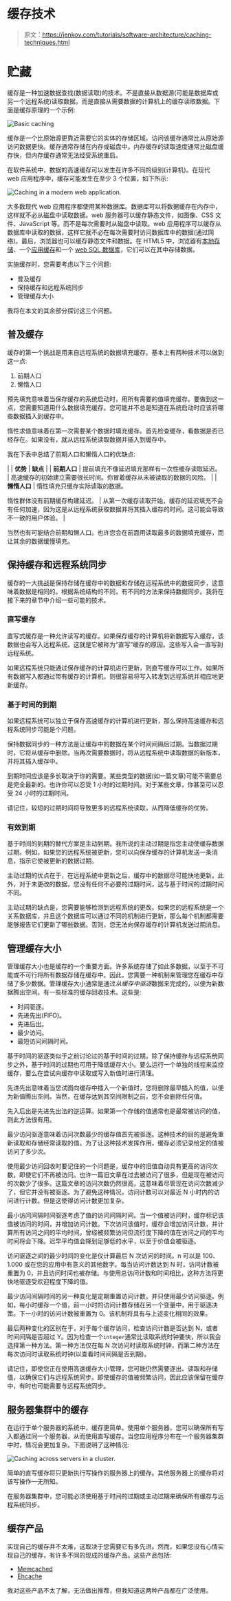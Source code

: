 # 缓存技术

> 原文：<https://jenkov.com/tutorials/software-architecture/caching-techniques.html>

# 贮藏

缓存是一种加速数据查找(数据读取)的技术。不是直接从数据源(可能是数据库或另一个远程系统)读取数据，而是直接从需要数据的计算机上的缓存读取数据。下面是缓存原理的一个示例:

![Basic caching](img/4d2a54f9d02401026b8e804025d34384.png)

缓存是一个比原始源更靠近需要它的实体的存储区域。访问该缓存通常比从原始源访问数据更快。缓存通常存储在内存或磁盘中。内存缓存的读取速度通常比磁盘缓存快，但内存缓存通常无法经受系统重启。

在软件系统中，数据的高速缓存可以发生在许多不同的级别(计算机)。在现代 web 应用程序中，缓存可能发生在至少 3 个位置，如下所示:

![Caching in a modern web application.](img/be24e00c88e1df413693e15e500a0e7d.png)

大多数现代 web 应用程序都使用某种数据库。数据库可以将数据缓存在内存中，这样就不必从磁盘中读取数据。web 服务器可以缓存静态文件，如图像、CSS 文件、JavaScript 等。而不是每次需要时从磁盘中读取。web 应用程序可以缓存从数据库中读取的数据，这样它就不必在每次需要时访问数据库中的数据(通过网络)。最后，浏览器也可以缓存静态文件和数据。在 HTML5 中，浏览器有[本地存储](/html5/local-storage.html)、一个[应用缓存](http://www.html5rocks.com/en/tutorials/appcache/beginner/)和一个 [web SQL 数据库](http://html5doctor.com/introducing-web-sql-databases/)，它们可以在其中存储数据。

实施缓存时，您需要考虑以下三个问题:

*   普及缓存
*   保持缓存和远程系统同步
*   管理缓存大小

我将在本文的其余部分探讨这三个问题。

## 普及缓存

缓存的第一个挑战是用来自远程系统的数据填充缓存。基本上有两种技术可以做到这一点:

1.  前期人口
2.  懒惰人口

预先填充意味着当保存缓存的系统启动时，用所有需要的值填充缓存。要做到这一点，您需要知道用什么数据填充缓存。您可能并不总是知道在系统启动时应该将哪些数据插入到缓存中。

惰性求值意味着在第一次需要某个数据时填充缓存。首先检查缓存，看数据是否已经存在。如果没有，就从远程系统读取数据并插入到缓存中。

我在下表中总结了前期人口和懒惰人口的优缺点:

|  | **优势** | **缺点** |
| **前期人口** | 提前填充不像延迟填充那样有一次性缓存读取延迟。 | 高速缓存的初始建立需要很长时间。你冒着缓存从未被读取的数据的风险。 |
| **懒惰人口** | 惰性填充只缓存实际读取的数据。

惰性群体没有前期缓存构建延迟。 | 从第一次缓存读取开始，缓存的延迟填充不会有任何加速，因为这是从远程系统获取数据并将其插入缓存的时间。这可能会导致不一致的用户体验。 |

当然也有可能结合前期和懒人口。也许您会在前面用读取最多的数据填充缓存，而让其余的数据缓慢填充。

## 保持缓存和远程系统同步

缓存的一大挑战是保持存储在缓存中的数据和存储在远程系统中的数据同步，这意味着数据是相同的。根据系统结构的不同，有不同的方法来保持数据同步。我将在接下来的章节中介绍一些可能的技术。

### 直写缓存

直写式缓存是一种允许读写的缓存。如果保存缓存的计算机将新数据写入缓存，该数据也会写入远程系统。这就是它被称为“直写”缓存的原因。这些写入会一直写到远程系统。

如果远程系统只能通过保存缓存的计算机进行更新，则直写缓存可以工作。如果所有数据写入都通过带有缓存的计算机，则很容易将写入转发到远程系统并相应地更新缓存。

### 基于时间的到期

如果远程系统可以独立于保存高速缓存的计算机进行更新，那么保持高速缓存和远程系统同步可能是个问题。

保持数据同步的一种方法是让缓存中的数据在某个时间间隔后过期。当数据过期时，它将从缓存中删除。当再次需要数据时，将从远程系统中读取数据的新版本，并将其插入缓存中。

到期时间应该是多长取决于你的需要。某些类型的数据(如一篇文章)可能不需要总是完全最新的。也许你可以忍受 1 小时的过期时间。对于某些文章，你甚至可以忍受 24 小时的过期时间。

请记住，较短的过期时间将导致更多的远程系统读取，从而降低缓存的优势。

### 有效到期

基于时间的到期的替代方案是主动到期。我所说的主动过期是指您主动使缓存数据过期。例如，如果您的远程系统被更新，您可以向保存缓存的计算机发送一条消息，指示它使被更新的数据过期。

主动过期的优点在于，在远程系统中更新之后，缓存中的数据尽可能快地更新。此外，对于未更改的数据，您没有任何不必要的过期时间，这与基于时间的过期时间不同。

主动过期的缺点是，您需要能够检测到远程系统的更改。如果您的远程系统是一个关系数据库，并且这个数据库可以通过不同的机制进行更新，那么每个机制都需要能够报告它们更新了哪些数据。否则，您无法向保存缓存的计算机发送过期消息。

## 管理缓存大小

管理缓存大小也是缓存的一个重要方面。许多系统存储了如此多数据，以至于不可能或不可行将所有数据存储在缓存中。因此，您需要一种机制来管理您在缓存中存储了多少数据。管理缓存大小通常是通过*从缓存中驱逐*数据来完成的，以便为新数据腾出空间。有一些标准的缓存回收技术。这些是:

*   时间驱逐。
*   先进先出(FIFO)。
*   先进后出。
*   最少访问。
*   最短访问间隔时间。

基于时间的驱逐类似于之前讨论过的基于时间的过期。除了保持缓存与远程系统同步之外，基于时间的过期也可用于降低缓存大小。要么运行一个单独的线程来监控缓存，要么在尝试向缓存中读取或写入新值时进行清理。

先进先出意味着当您试图向缓存中插入一个新值时，您将删除最早插入的值，以便为新值腾出空间。当然，在缓存达到其空间限制之前，您不会删除任何值。

先入后出是先进先出法的逆运算。如果第一个存储的值通常也是最常被访问的值，则此方法很有用。

最少访问驱逐意味着访问次数最少的缓存值首先被驱逐。这种技术的目的是避免重新读取和存储经常读取的值。为了让这种技术发挥作用，缓存必须记录给定的值被访问了多少次。

使用最少访问回收时要记住的一个问题是，缓存中的旧值自动具有更高的访问次数，即使它们不再被访问。也许一篇旧文章在过去被访问了很多，但是现在被访问的次数少了很多。这篇文章的访问次数仍然很高，这意味着尽管现在访问次数减少了，但它并没有被驱逐。为了避免这种情况，访问计数可以对最近 N 小时内的访问进行计数。但是这使得访问计数更加复杂。

最小访问间隔时间驱逐考虑了值的访问间隔时间。当一个值被访问时，缓存标记该值被访问的时间，并增加访问计数。下次访问该值时，缓存会增加访问计数，并计算所有访问之间的平均时间。曾经被频繁访问但流行度下降的值在访问之间的平均时间将会下降。迟早平均值会降到足够低的水平，以至于价值会被驱逐。

访问驱逐之间的最少时间的变化是仅计算最后 N 次访问的时间。n 可以是 100、1.000 或在您的应用中有意义的其他数字。每当访问计数达到 N 时，访问计数被重置为 0，并且访问时间也被存储。与使用总访问计数和时间相比，这种方法将更快地驱逐受欢迎程度下降的值。

最少访问间隔时间的另一种变化是定期重置访问计数，并只使用最少访问驱逐。例如，每小时缓存一个值，前一小时的访问计数存储在另一个变量中，用于驱逐决策。下一小时的访问计数被重置为 0。该机制将具有与上述变化相同的效果。

最后两种变化的区别在于，对于每个缓存访问，检查访问计数是否达到 N，或者时间间隔是否超过 Y。因为检查一个`integer`通常比读取系统时钟要快，所以我会选择第一种方法。第一种方法仅在每 N 次访问时读取系统时钟，而第二种方法在每次访问时读取系统时钟(以查看时间间隔是否到期)。

请记住，即使您正在使用高速缓存大小管理，您可能仍然需要逐出、读取和存储值，以确保它们与远程系统同步。即使缓存的值被频繁访问，因此应该保留在缓存中，有时也可能需要与远程系统同步。

## 服务器集群中的缓存

在运行于单个服务器的系统中，缓存更简单。使用单个服务器，您可以确保所有写入都通过同一个服务器，从而使用直写缓存。当您应用程序分布在一个服务器集群中时，情况会更加复杂。下图说明了这种情况:

![Caching across servers in a cluster.](img/43a154ba7383f43662133c24e0339319.png)

简单的直写缓存将只更新执行写操作的服务器上的缓存。其他服务器上的缓存将对该写操作一无所知。

在服务器集群中，您可能必须使用基于时间的过期或主动过期来确保所有缓存与远程系统同步。

## 缓存产品

实现自己的缓存并不太难，这取决于您需要它有多先进。然而，如果您没有心情实现自己的缓存，有许多不同的现成的缓存产品。这些产品包括:

*   [Memcached](http://memcached.org/)
*   [Ehcache](http://ehcache.org/)

我对这些产品不太了解，无法做出推荐，但我知道这两种产品都在广泛使用。